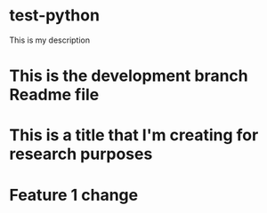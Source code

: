 # test-python
This is my description

# This is the development branch Readme file

# This is a title that I'm creating for research purposes

# Feature 1 change